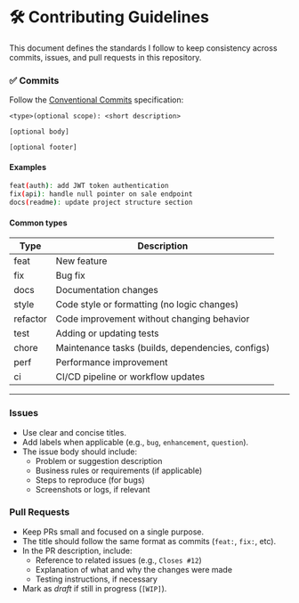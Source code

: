 # 🛠️ Contributing Guidelines

This document defines the standards I follow to keep consistency across commits, issues, and pull requests in this repository.

### ✅ Commits

Follow the [Conventional Commits](https://www.conventionalcommits.org/en/v1.0.0/) specification:

```
<type>(optional scope): <short description>

[optional body]

[optional footer]
```

#### Examples

```bash
feat(auth): add JWT token authentication
fix(api): handle null pointer on sale endpoint
docs(readme): update project structure section
```

#### Common types

| Type     | Description                                          |
|----------|------------------------------------------------------|
| feat     | New feature                                          |
| fix      | Bug fix                                              |
| docs     | Documentation changes                                |
| style    | Code style or formatting (no logic changes)          |
| refactor | Code improvement without changing behavior           |
| test     | Adding or updating tests                             |
| chore    | Maintenance tasks (builds, dependencies, configs)    |
| perf     | Performance improvement                              |
| ci       | CI/CD pipeline or workflow updates                   |

---

### Issues

- Use clear and concise titles.  
- Add labels when applicable (e.g., `bug`, `enhancement`, `question`).  
- The issue body should include:
  - Problem or suggestion description
  - Business rules or requirements (if applicable)
  - Steps to reproduce (for bugs)
  - Screenshots or logs, if relevant



### Pull Requests

- Keep PRs small and focused on a single purpose.  
- The title should follow the same format as commits (`feat:`, `fix:`, etc).  
- In the PR description, include:
  - Reference to related issues (e.g., `Closes #12`)
  - Explanation of what and why the changes were made
  - Testing instructions, if necessary  
- Mark as *draft* if still in progress (`[WIP]`).



<!-- ## 📌 Notes

- The project follows **Semantic Versioning (SemVer)**.  
- Commit messages can later be used to **auto-generate changelogs** or release notes. -->
